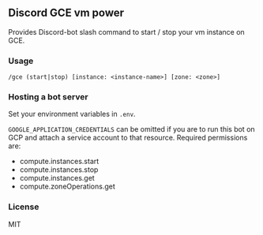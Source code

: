 ## Discord GCE vm power

Provides Discord-bot slash command to start / stop your vm instance on GCE.

### Usage

`/gce (start|stop) [instance: <instance-name>] [zone: <zone>]`

### Hosting a bot server

Set your environment variables in `.env`.

`GOOGLE_APPLICATION_CREDENTIALS` can be omitted if you are to run this bot on GCP and attach a service account to that resource. Required permissions are:

  * compute.instances.start
  * compute.instances.stop
  * compute.instances.get
  * compute.zoneOperations.get

### License

MIT
